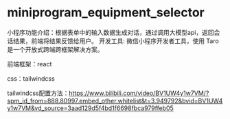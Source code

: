 # miniprogram_equipment_selector
小程序功能介绍：根据表单中的输入数据生成对话，通过调用大模型api，返回会话结果，前端将结果反馈给用户。
开发工具: 微信小程序开发者工具，使用 Taro 是一个开放式跨端跨框架解决方案。

前端框架：react

css：tailwindcss

tailwindcss配置方法：https://www.bilibili.com/video/BV1UW4y1w7VM/?spm_id_from=888.80997.embed_other.whitelist&t=3.949792&bvid=BV1UW4y1w7VM&vd_source=3aad129d5f4bd1f6698fbca979ffeb05

